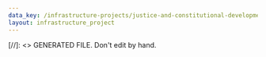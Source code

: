 ```yaml
---
data_key: /infrastructure-projects/justice-and-constitutional-development-project-oscar
layout: infrastructure_project
---
```

[//]: <> GENERATED FILE. Don't edit by hand.